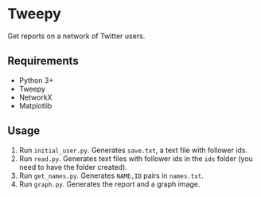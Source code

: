 # Tweepy

Get reports on a network of Twitter users.

## Requirements

* Python 3+
* Tweepy
* NetworkX
* Matplotlib

## Usage

1) Run `initial_user.py`. Generates `save.txt`, a text file with follower ids.
2) Run `read.py`. Generates text files with follower ids in the `ids` folder (you need to have the folder created).
3) Run `get_names.py`. Generates `NAME,ID` pairs in `names.txt`.
4) Run `graph.py`. Generates the report and a graph image.
